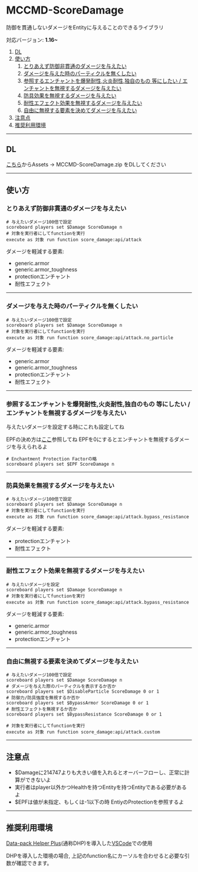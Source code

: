 # MCCMD-ScoreDamage
防御を貫通しないダメージをEntityに与えることのできるライブラリ

対応バージョン: **1.16~**

1. [DL](#howToDL)
1. [使い方](#howToUse)
    1. [とりあえず防御非貫通のダメージを与えたい](#1)
    2. [ダメージを与えた時のパーティクルを無くしたい](#2)
    3. [参照するエンチャントを爆発耐性,火炎耐性,独自のもの 等にしたい / エンチャントを無視するダメージを与えたい](#3)
    4. [防具効果を無視するダメージを与えたい](#4)
    5. [耐性エフェクト効果を無視するダメージを与えたい](#5)
    6. [自由に無視する要素を決めてダメージを与えたい](#6)
1. [注意点](#w)
1. [推奨利用環境](#r)

---
<a id="howToDL"></a>
## DL
[こちら](https://github.com/ChenCMD/MCCMD-ScoreDamage/releases/tag/1.0)からAssets -> MCCMD-ScoreDamage.zip をDLしてください

---
<a id="howToUse"></a>
## 使い方

<A id="1"></a>
### とりあえず防御非貫通のダメージを与えたい
```mcfunction
# 与えたいダメージ100倍で設定
scoreboard players set $Damage ScoreDamage n
# 対象を実行者にしてfunctionを実行
execute as 対象 run function score_damage:api/attack
```
ダメージを軽減する要素:
* generic.armor
* generic.armor_toughness
* protectionエンチャント
* 耐性エフェクト

---
<A id="2"></a>
### ダメージを与えた時のパーティクルを無くしたい
```mcfunction
# 与えたいダメージ100倍で設定
scoreboard players set $Damage ScoreDamage n
# 対象を実行者にしてfunctionを実行
execute as 対象 run function score_damage:api/attack.no_particle
```
ダメージを軽減する要素:
* generic.armor
* generic.armor_toughness
* protectionエンチャント
* 耐性エフェクト

---
<A id="3"></a>
### 参照するエンチャントを爆発耐性,火炎耐性,独自のもの 等にしたい / エンチャントを無視するダメージを与えたい
与えたいダメージを設定する時にこれも設定してね

EPFの決め方は[ここ](https://minecraft.gamepedia.com/Armor#Enchantments)参照してね
EPFを0にするとエンチャントを無視するダメージを与えられるよ
```mcfunction
# Enchantment Protection Factorの略
scoreboard players set $EPF ScoreDamage n
```

---
<A id="4"></a>
### 防具効果を無視するダメージを与えたい
```mcfunction
# 与えたいダメージ100倍で設定
scoreboard players set $Damage ScoreDamage n
# 対象を実行者にしてfunctionを実行
execute as 対象 run function score_damage:api/attack.bypass_resistance
```
ダメージを軽減する要素:
* protectionエンチャント
* 耐性エフェクト

---
<A id="5"></a>
### 耐性エフェクト効果を無視するダメージを与えたい
```mcfunction
# 与えたいダメージを設定
scoreboard players set $Damage ScoreDamage n
# 対象を実行者にしてfunctionを実行
execute as 対象 run function score_damage:api/attack.bypass_resistance
```
ダメージを軽減する要素:
* generic.armor
* generic.armor_toughness
* protectionエンチャント

---
<A id="6"></a>
### 自由に無視する要素を決めてダメージを与えたい
```mcfunction
# 与えたいダメージ100倍で設定
scoreboard players set $Damage ScoreDamage n
# ダメージを与えた際のパーティクルを表示するか否か
scoreboard players set $DisableParticle ScoreDamage 0 or 1
# 防御力/防具強度を無視するか否か
scoreboard players set $BypassArmor ScoreDamage 0 or 1
# 耐性エフェクトを無視するか否か
scoreboard players set $BypassResistance ScoreDamage 0 or 1

# 対象を実行者にしてfunctionを実行
execute as 対象 run function score_damage:api/attack.custom
```

---
<A id="w"></a>
## 注意点
* $Damageに214747よりも大きい値を入れるとオーバーフローし、正常に計算ができないよ
* 実行者はplayer以外かつHealthを持つEntityを持つEntityである必要があるよ
* $EPFは値が未指定、もしくは-1以下の時 EntiyのProtectionを参照するよ

---
<A id="r"></a>
## 推奨利用環境
[Data-pack Helper Plus](https://github.com/SPGoding/datapack-language-server)(通称DHP)を導入した[VSCode](https://azure.microsoft.com/ja-jp/products/visual-studio-code/)での使用

DHPを導入した環境の場合, 上記のfunction名にカーソルを合わせると必要な引数が確認できます。
